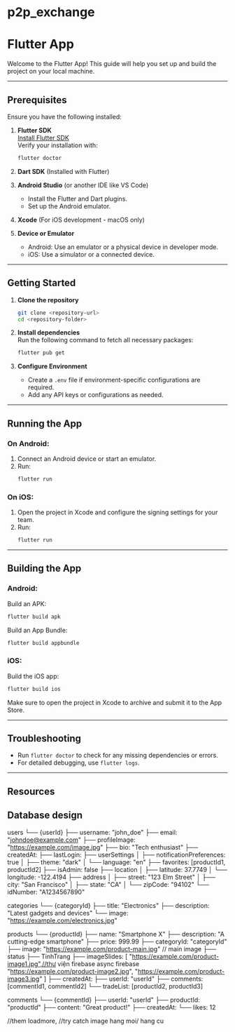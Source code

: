 # p2p_exchange

# Flutter App

Welcome to the Flutter App! This guide will help you set up and build the project on your local machine.

---

## Prerequisites

Ensure you have the following installed:

1. **Flutter SDK**  
   [Install Flutter SDK](https://flutter.dev/docs/get-started/install)  
   Verify your installation with:

   ```bash
   flutter doctor
   ```

2. **Dart SDK** (Installed with Flutter)

3. **Android Studio** (or another IDE like VS Code)

   - Install the Flutter and Dart plugins.
   - Set up the Android emulator.

4. **Xcode** (For iOS development - macOS only)

5. **Device or Emulator**
   - Android: Use an emulator or a physical device in developer mode.
   - iOS: Use a simulator or a connected device.

---

## Getting Started

1. **Clone the repository**

   ```bash
   git clone <repository-url>
   cd <repository-folder>
   ```

2. **Install dependencies**  
   Run the following command to fetch all necessary packages:

   ```bash
   flutter pub get
   ```

3. **Configure Environment**
   - Create a `.env` file if environment-specific configurations are required.
   - Add any API keys or configurations as needed.

---

## Running the App

### On Android:

1. Connect an Android device or start an emulator.
2. Run:
   ```bash
   flutter run
   ```

### On iOS:

1. Open the project in Xcode and configure the signing settings for your team.
2. Run:
   ```bash
   flutter run
   ```

---

## Building the App

### Android:

Build an APK:

```bash
flutter build apk
```

Build an App Bundle:

```bash
flutter build appbundle
```

### iOS:

Build the iOS app:

```bash
flutter build ios
```

Make sure to open the project in Xcode to archive and submit it to the App Store.

---

## Troubleshooting

- Run `flutter doctor` to check for any missing dependencies or errors.
- For detailed debugging, use `flutter logs`.

---

## Resources

## Database design

users
└── {userId}
├── username: "john_doe"
├── email: "johndoe@example.com"
├── profileImage: "https://example.com/image.jpg"
├── bio: "Tech enthusiast"
├── createdAt: <timestamp>
├── lastLogin: <timestamp>
├── userSettings
│ ├── notificationPreferences: true
│ ├── theme: "dark"
│ └── language: "en"
├── favorites: [productId1, productId2]
├── isAdmin: false
├── location
│ ├── latitude: 37.7749
│ └── longitude: -122.4194
├── address
│ ├── street: "123 Elm Street"
│ ├── city: "San Francisco"
│ ├── state: "CA"
│ └── zipCode: "94102"
└── idNumber: "A1234567890"

categories
└── {categoryId}
├── title: "Electronics"
├── description: "Latest gadgets and devices"
└── image: "https://example.com/electronics.jpg"

products
└── {productId}
├── name: "Smartphone X"
├── description: "A cutting-edge smartphone"
├── price: 999.99
├── categoryId: "categoryId"
├── image: "https://example.com/product-main.jpg" // main image
├── status
├── TinhTrang
├── imageSlides: [
"https://example.com/product-image1.jpg",//thư viện firebase async firebase
"https://example.com/product-image2.jpg",
"https://example.com/product-image3.jpg"
]
├── createdAt: <timestamp>
├── userId: "userId"
├── comments: [commentId1, commentId2]
└── tradeList: [productId2, productId3]

comments
└── {commentId}
├── userId: "userId"
├── productId: "productId"
├── content: "Great product!"
├── createdAt: <timestamp>
└── likes: 12

//them loadmore,
//try catch image
hang moi/ hang cu
